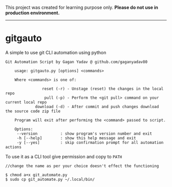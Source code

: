 This project was created for learning purpose only. **Please do not use in production environment.**

---

# gitgauto
A simple to use git CLI automation using python

```
Git Automation Script by Gagan Yadav @ github.com/gaganyadav80

    usage: gitgauto.py [options] <commands>

    Where <commands> is one of:

                reset (-r) - Unstage (reset) the changes in the local repo
                 pull (-p) - Perform the <git pull> command on your current local repo
             download (-d) - After commit and push changes download the source code zip file

    Program will exit after performing the <command> passed to script.

    Options:
     --version          : show program's version number and exit
     -h [--help]        : show this help message and exit
     -y [--yes]         : skip confirmation prompt for all automation actions 
```

To use it as a CLI tool give permission and copy to `PATH`
```
//change the name as per your choice doesn't effect the functioning

$ chmod a+x git_automate.py   
$ sudo cp git_automate.py ~/.local/bin/
```
